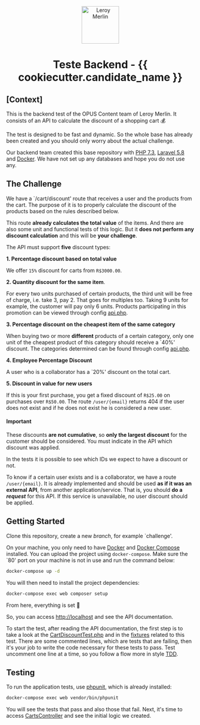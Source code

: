 <div align="center">
    <a href="https://www.leroymerlin.com.br" title="Leroy Merlin">
        <img width=100 src="https://cdn.leroymerlin.com.br/assets/images/logo-leroy-merlin.svg" alt="Leroy Merlin"/>
    </a>
    <h1 align="center">Teste Backend - {{ cookiecutter.candidate_name }}</h1>
</div>

## [Context]

This is the backend test of the OPUS Content team of Leroy Merlin.
It consists of an API to calculate the discount of a shopping cart :moneybag:

The test is designed to be fast and dynamic.
So the whole base has already been created and you should only worry about the actual challenge.

Our backend team created this base repository with [PHP 7.3](https://www.php.net/releases/7_3_0.php), [Laravel 5.8](https://laravel.com/docs/5.8/) and [Docker](https://github.com/leroy-merlin-br/docker-images/).
We have not set up any databases and hope you do not use any.

## The Challenge

We have a `/cart/discount' route that receives a user and the products from the cart.
The purpose of it is to properly calculate the discount of the products based on the rules described below.

This route **already calculates the total value** of the items.
And there are also some unit and functional tests of this logic.
But it **does not perform any discount calculation** and this will be **your challenge**.

The API must support **five** discount types:

**1. Percentage discount based on total value**

 We offer `15%` discount for carts from `R$3000.00`.

**2. Quantity discount for the same item**.

For every two units purchased of certain products, the third unit will be free of charge, i.e. take 3, pay 2.
That goes for multiples too. Taking 9 units for example, the customer will pay only 6 units.
Products participating in this promotion can be viewed through config [api.php](config/api.php).

**3. Percentage discount on the cheapest item of the same category**

When buying two or more **different** products of a certain category,
only one unit of the cheapest product of this category should receive a `40%' discount.
The categories determined can be found through config [api.php](config/api.php).

**4. Employee Percentage Discount**

A user who is a collaborator has a `20%' discount on the total cart.

**5. Discount in value for new users**

If this is your first purchase, you get a fixed discount of `R$25.00` on purchases over `R$50.00`.
The route `/user/{email}` returns 404 if the user does not exist and if he does not exist he is considered a new user.

#### Important

These discounts **are not cumulative**, so **only the largest discount** for the customer should be considered.
You must indicate in the API which discount was applied.

In the tests it is possible to see which IDs we expect to have a discount or not.

To know if a certain user exists and is a collaborator, we have a route `/user/{email}`.
It is already implemented and should be used **as if it was an external API**, from another application/service.
That is, you should **do a _request_** for this API.
If this service is unavailable, no user discount should be applied.

## Getting Started

Clone this repository, create a new _branch_, for example `challenge'.

On your machine, you only need to have [Docker](https://www.docker.com/get-started) and [Docker Compose](https://docs.docker.com/compose/) installed.
You can upload the project using `docker-compose`.
Make sure the `80' port on your machine is not in use and run the command below:

```bash
docker-compose up -d
```

You will then need to install the project dependencies:

```bash
docker-compose exec web composer setup
```

From here, everything is set :rocket:

So, you can access [http://localhost](http://localhost) and see the API documentation.

To start the test, after reading the API documentation,
the first step is to take a look at the [CartDiscountTest.php](tests/Feature/API/V1/Cart/CartDiscountTest.php) and
in the [fixtures](tests/Feature/API/V1/Cart/fixtures) related to this test.
There are some commented lines, which are tests that are failing,
then it's your job to write the code necessary for these tests to pass.
Test uncomment one line at a time, so you follow a flow more in style [TDD](https://pt.wikipedia.org/wiki/Test_Driven_Development).

## Testing

To run the application tests, use [phpunit](https://phpunit.de/), which is already installed:

```bash
docker-compose exec web vendor/bin/phpunit
```

You will see the tests that pass and also those that fail.
Next, it's time to access [CartsController](app/Http/Controllers/CartsController.php)
and see the initial logic we created.

